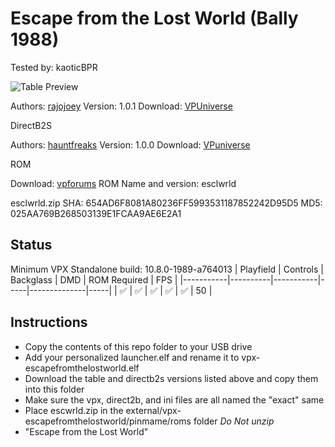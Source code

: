 # Escape from the Lost World (Bally 1988)
Tested by: kaoticBPR

![Table Preview](https://vpuniverse.com/screenshots/monthly_2022_06/631404338_Escape4.jpg.561e7788236d3a648856639f2c049100.jpg)

Authors: [rajojoey](https://vpuniverse.com/profile/9989-rajojoey/)
Version: 1.0.1
Download: [VPUniverse](https://vpuniverse.com/files/file/10590-escape-from-the-lost-world-bally-1988vr-room/)

DirectB2S

Authors: [hauntfreaks](https://vpuniverse.com/profile/5216-hauntfreaks/)
Version: 1.0.0
Download: [VPuniverse](https://vpuniverse.com/files/file/14352-escape-from-the-lost-world-bally-1987-b2s/)

ROM

Download: [vpforums](http://www.vpforums.org/index.php?app=downloads&showfile=719)
ROM Name and version: esclwrld

esclwrld.zip
SHA: 654AD6F8081A80236FF5993531187852242D95D5
MD5: 025AA769B268503139E1FCAA9AE6E2A1

## Status 

Minimum VPX Standalone build: 10.8.0-1989-a764013
| Playfield | Controls | Backglass | DMD | ROM Required | FPS | 
|-----------|----------|-----------|-----|--------------|-----|
| :white_check_mark: | :white_check_mark: | :white_check_mark: | :white_check_mark: | :white_check_mark: | 50 |

## Instructions

- Copy the contents of this repo folder to your USB drive
- Add your personalized launcher.elf and rename it to vpx-escapefromthelostworld.elf
- Download the table and directb2s versions listed above and copy them into this folder
- Make sure the vpx, direct2b, and ini files are all named the "exact" same
- Place escwrld.zip in the external/vpx-escapefromthelostworld/pinmame/roms folder *Do Not unzip*
- "Escape from the Lost World"


